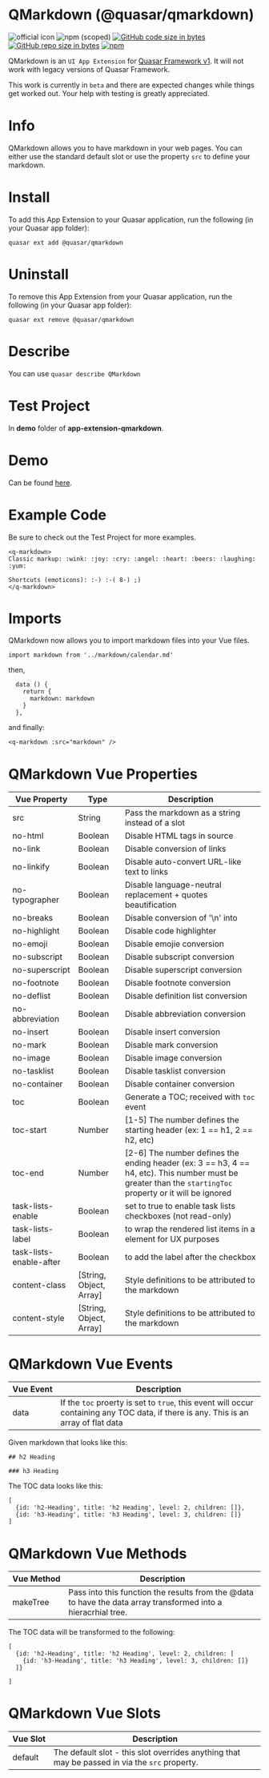 QMarkdown (@quasar/qmarkdown)
===

![official icon](https://img.shields.io/badge/Quasar%201.0-Official%20UI%20App%20Extension-blue.svg)
![npm (scoped)](https://img.shields.io/npm/v/@quasar/quasar-app-extension-qmarkdown.svg?style=plastic)
[![GitHub code size in bytes](https://img.shields.io/github/languages/code-size/quasarframework/app-extension-qmarkdown.svg)]()
[![GitHub repo size in bytes](https://img.shields.io/github/repo-size/quasarframework/app-extension-qmarkdown.svg)]()
[![npm](https://img.shields.io/npm/dt/@quasar/quasar-app-extension-qmarkdown.svg)](https://www.npmjs.com/package/@quasar/quasar-app-extension-qmarkdown)

QMarkdown is an `UI App Extension` for [Quasar Framework v1](https://v1.quasar-framework.org/). It will not work with legacy versions of Quasar Framework.

This work is currently in `beta` and there are expected changes while things get worked out. Your help with testing is greatly appreciated.

# Info
QMarkdown allows you to have markdown in your web pages. You can either use the standard default slot or use the property `src` to define your markdown.

# Install
To add this App Extension to your Quasar application, run the following (in your Quasar app folder):
```
quasar ext add @quasar/qmarkdown
```

# Uninstall
To remove this App Extension from your Quasar application, run the following (in your Quasar app folder):
```
quasar ext remove @quasar/qmarkdown
```

# Describe
You can use `quasar describe QMarkdown`

# Test Project
In **demo** folder of **app-extension-qmarkdown**.

# Demo
Can be found [here](https://quasarframework.github.io/app-extension-qmarkdown/demo/dist/spa/#/).

# Example Code
Be sure to check out the Test Project for more examples.
```
<q-markdown>
Classic markup: :wink: :joy: :cry: :angel: :heart: :beers: :laughing: :yum:

Shortcuts (emoticons): :-) :-( 8-) ;)
</q-markdown>
```

# Imports
QMarkdown now allows you to import markdown files into your Vue files.

```
import markdown from '../markdown/calendar.md'
```

then,

```
  data () {
    return {
      markdown: markdown
    }
  },
```

and finally:

```
<q-markdown :src="markdown" />
```

# QMarkdown Vue Properties
| Vue&nbsp;Property | Type	| Description |
|---|---|---|
| src | String | Pass the markdown as a string instead of a slot |
| no-html | Boolean | Disable HTML tags in source |
| no-link | Boolean | Disable conversion of links |
| no-linkify | Boolean | Disable auto-convert URL-like text to links |
| no-typographer | Boolean | Disable language-neutral replacement + quotes beautification |
| no-breaks | Boolean | Disable conversion of '\\n' into <br> |
| no-highlight | Boolean | Disable code highlighter |
| no-emoji | Boolean | Disable emojie conversion |
| no-subscript | Boolean | Disable subscript conversion |
| no-superscript | Boolean | Disable superscript conversion |
| no-footnote | Boolean | Disable footnote conversion |
| no-deflist | Boolean | Disable definition list conversion |
| no-abbreviation | Boolean | Disable abbreviation conversion |
| no-insert | Boolean | Disable insert conversion |
| no-mark | Boolean | Disable mark conversion |
| no-image | Boolean | Disable image conversion |
| no-tasklist | Boolean | Disable tasklist conversion |
| no-container | Boolean | Disable container conversion |
| toc | Boolean | Generate a TOC; received with `toc` event |
| toc-start | Number | [1-5] The number defines the starting header (ex: 1 == h1, 2 == h2, etc) |
| toc-end | Number | [2-6] The number defines the ending header (ex: 3 == h3, 4 == h4, etc). This number must be greater than the `startingToc` property or it will be ignored |
| task-lists-enable | Boolean | set to true to enable task lists checkboxes (not read-only) |
| task-lists-label | Boolean | to wrap the rendered list items in a <label> element for UX purposes |
| task-lists-enable-after | Boolean | to add the label after the checkbox |
| content-class | [String, Object, Array] | Style definitions to be attributed to the markdown |
| content-style | [String, Object, Array] | Style definitions to be attributed to the markdown |

# QMarkdown Vue Events
| Vue&nbsp;Event | Description |
|---|---|
| data | If the `toc` proerty is set to `true`, this event will occur containing any TOC data, if there is any. This is an array of flat data |

Given markdown that looks like this:
```
## h2 Heading

### h3 Heading
```

The TOC data looks like this:
```
[
  {id: 'h2-Heading', title: 'h2 Heading', level: 2, children: []},
  {id: 'h3-Heading', title: 'h3 Heading', level: 3, children: []}
]
```

# QMarkdown Vue Methods
| Vue&nbsp;Method | Description |
|---|---|
| makeTree | Pass into this function the results from the @data to have the data array transformed into a hieracrhial tree. |

The TOC data will be transformed to the following:
```
[
  {id: 'h2-Heading', title: 'h2 Heading', level: 2, children: [
    {id: 'h3-Heading', title: 'h3 Heading', level: 3, children: []}
  ]}
  
]
```

# QMarkdown Vue Slots
| Vue&nbsp;Slot | Description |
|---|---|
| default | The default slot - this slot overrides anything that may be passed in via the `src` property. |

